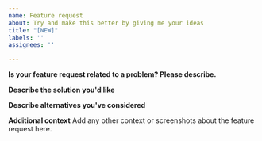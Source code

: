 ```yaml
---
name: Feature request
about: Try and make this better by giving me your ideas
title: "[NEW]"
labels: ''
assignees: ''

---
```


**Is your feature request related to a problem? Please describe.**

**Describe the solution you'd like**

**Describe alternatives you've considered**


**Additional context**
Add any other context or screenshots about the feature request here.
